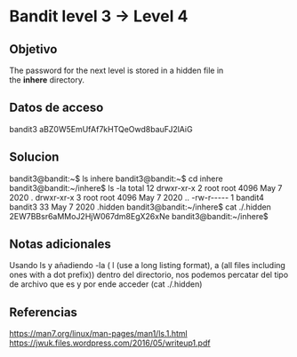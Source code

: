# Bandit  level 3 → Level 4

## Objetivo
The password for the next level is stored in a hidden file in the **inhere** directory.

## Datos de acceso
bandit3
aBZ0W5EmUfAf7kHTQeOwd8bauFJ2lAiG
## Solucion
bandit3@bandit:~$ ls
inhere
bandit3@bandit:~$ cd inhere
bandit3@bandit:~/inhere$ ls -la
total 12
drwxr-xr-x 2 root    root    4096 May  7  2020 .
drwxr-xr-x 3 root    root    4096 May  7  2020 ..
-rw-r----- 1 bandit4 bandit3   33 May  7  2020 .hidden
bandit3@bandit:~/inhere$ cat ./.hidden
2EW7BBsr6aMMoJ2HjW067dm8EgX26xNe
bandit3@bandit:~/inhere$

## Notas adicionales
Usando ls y añadiendo -la ( l (use a long listing format), a (all files including ones with a dot prefix)) dentro del directorio, nos podemos percatar del tipo de archivo que es y por ende acceder (cat ./.hidden)

## Referencias
https://man7.org/linux/man-pages/man1/ls.1.html
https://jwuk.files.wordpress.com/2016/05/writeup1.pdf
